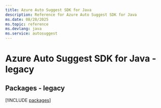 ```yaml
---
title: Azure Auto Suggest SDK for Java
description: Reference for Azure Auto Suggest SDK for Java
ms.date: 08/28/2025
ms.topic: reference
ms.devlang: java
ms.service: autosuggest
---
```

# Azure Auto Suggest SDK for Java - legacy
## Packages - legacy
[!INCLUDE [packages](auto-suggest-index.md)]